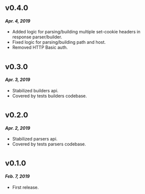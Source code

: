 # <sub>v0.4.0</sub>
#### _Apr. 4, 2019_

 * Added logic for parsing/building multiple set-cookie headers in response parser/builder.
 * Fixed logic for parsing/building path and host.
 * Removed HTTP Basic auth.

# <sub>v0.3.0</sub>
#### _Apr. 3, 2019_

 * Stabilized builders api.
 * Covered by tests builders codebase.

# <sub>v0.2.0</sub>
#### _Apr. 2, 2019_

 * Stabilized parsers api.
 * Covered by tests parsers codebase.

# <sub>v0.1.0</sub>
#### _Feb. 7, 2019_

 * First release.
